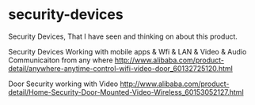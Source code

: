 # security-devices
Security Devices, That I have seen and thinking on about this product.

Security Devices
Working with mobile apps & Wfi & LAN & Video & Audio Communicaiton from any where 
http://www.alibaba.com/product-detail/anywhere-anytime-control-wifi-video-door_60132725120.html

Door Security working with Video
http://www.alibaba.com/product-detail/Home-Security-Door-Mounted-Video-Wireless_60153052127.html
